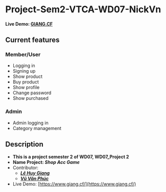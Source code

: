 # Project-Sem2-VTCA-WD07-NickVn
#### Live Demo: [GIANG.CF](https://www.giang.cf/)
## Current features<br/>
### Member/User
* Logging in
* Signing up
* Show product
* Buy product
* Show profile
* Change password
* Show purchased

### Admin
* Admin logging in
* Category management

## Description<br/>
* **This is a project semester 2 of WD07, WD07_Project 2**<br/>
* **Name Project: _Shop Acc Game_**<br/>
* Contributor:
  * **_[Lê Huy Giang](https://github.com/lehuygiang28)_**
  * **_[Vũ Văn Phúc](https://github.com/Phuc9x)_**
* Live Demo: [https://www.giang.cf/](https://www.giang.cf/)
